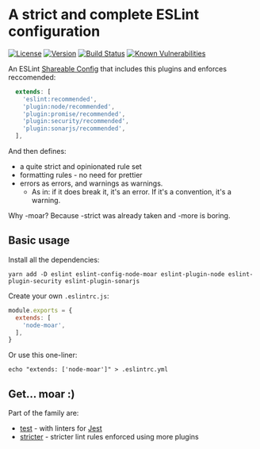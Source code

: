 # A strict and complete ESLint configuration

[![License](https://img.shields.io/badge/License-MIT-yellow.svg)](https://opensource.org/licenses/MIT)
[![Version](https://img.shields.io/npm/v/eslint-config-node-moar.svg?style=flat-square)](https://npmjs.com/package/eslint-config-node-moar)
[![Build Status](https://github.com/ildella/eslint-config-node-moar/actions/workflows/main.yaml/badge.svg)](https://github.com/ildella/eslint-config-node-moar/actions)
[![Known Vulnerabilities](https://snyk.io/test/github/ildella/eslint-config-node-moar/badge.svg?targetFile=package.json)](https://snyk.io/test/github/ildella/eslint-config-node-moar?targetFile=package.json)

An ESLint [Shareable Config](https://eslint.org/docs/latest/developer-guide/shareable-configs) that includes this plugins and enforces reccomended:

```javascript
  extends: [
    'eslint:recommended',
    'plugin:node/recommended',
    'plugin:promise/recommended',
    'plugin:security/recommended',
    'plugin:sonarjs/recommended',
  ],
```

And then defines: 

  * a quite strict and opinionated rule set
  * formatting rules - no need for prettier
  * errors as errors, and warnings as warnings. 
    - As in: if it does break it, it's an error. If it's a convention, it's a warning.

Why -moar? Because -strict was already taken and -more is boring. 

## Basic usage

Install all the dependencies:

```shell
yarn add -D eslint eslint-config-node-moar eslint-plugin-node eslint-plugin-security eslint-plugin-sonarjs
```

Create your own `.eslintrc.js`: 

```javascript
module.exports = {
  extends: [
    'node-moar',
  ],
}
```

Or use this one-liner:

```shell
echo "extends: ['node-moar']" > .eslintrc.yml
```

## Get... moar :)

Part of the family are: 

  * [test](https://github.com/ildella/eslint-config-node-moar-test) - with linters for [Jest](https://github.com/facebook/)
  * [stricter](https://github.com/ildella/eslint-config-node-moar-stricter) - stricter lint rules enforced using more plugins
